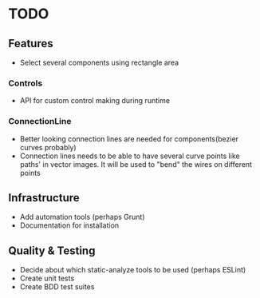 # TODO

## Features
* Select several components using rectangle area

### Controls
* API for custom control making during runtime 

### ConnectionLine
* Better looking connection lines are needed for components(bezier curves probably)
* Connection lines needs to be able to have several curve points like paths' in vector images. It will be used to "bend" the wires on different points

## Infrastructure
* Add automation tools (perhaps Grunt)
* Documentation for installation

## Quality & Testing
* Decide about which static-analyze tools to be used (perhaps ESLint)
* Create unit tests
* Create BDD test suites
